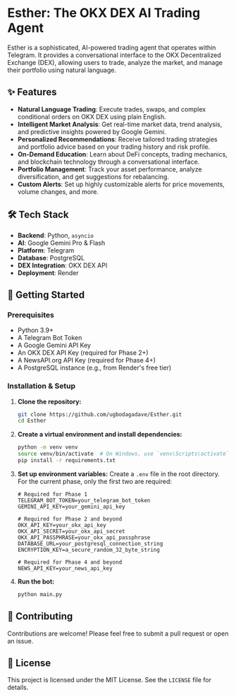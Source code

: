# Esther: The OKX DEX AI Trading Agent

 <!-- Placeholder for a project banner -->

Esther is a sophisticated, AI-powered trading agent that operates within Telegram. It provides a conversational interface to the OKX Decentralized Exchange (DEX), allowing users to trade, analyze the market, and manage their portfolio using natural language.

## ✨ Features

-   **Natural Language Trading**: Execute trades, swaps, and complex conditional orders on OKX DEX using plain English.
-   **Intelligent Market Analysis**: Get real-time market data, trend analysis, and predictive insights powered by Google Gemini.
-   **Personalized Recommendations**: Receive tailored trading strategies and portfolio advice based on your trading history and risk profile.
-   **On-Demand Education**: Learn about DeFi concepts, trading mechanics, and blockchain technology through a conversational interface.
-   **Portfolio Management**: Track your asset performance, analyze diversification, and get suggestions for rebalancing.
-   **Custom Alerts**: Set up highly customizable alerts for price movements, volume changes, and more.

## 🛠️ Tech Stack

-   **Backend**: Python, `asyncio`
-   **AI**: Google Gemini Pro & Flash
-   **Platform**: Telegram
-   **Database**: PostgreSQL
-   **DEX Integration**: OKX DEX API
-   **Deployment**: Render

## 🚀 Getting Started

### Prerequisites

-   Python 3.9+
-   A Telegram Bot Token
-   A Google Gemini API Key
-   An OKX DEX API Key (required for Phase 2+)
-   A NewsAPI.org API Key (required for Phase 4+)
-   A PostgreSQL instance (e.g., from Render's free tier)

### Installation & Setup

1.  **Clone the repository:**
    ```bash
    git clone https://github.com/ugbodagadave/Esther.git
    cd Esther
    ```

2.  **Create a virtual environment and install dependencies:**
    ```bash
    python -m venv venv
    source venv/bin/activate  # On Windows, use `venv\Scripts\activate`
    pip install -r requirements.txt
    ```

3.  **Set up environment variables:**
    Create a `.env` file in the root directory. For the current phase, only the first two are required:
    ```
    # Required for Phase 1
    TELEGRAM_BOT_TOKEN=your_telegram_bot_token
    GEMINI_API_KEY=your_gemini_api_key

    # Required for Phase 2 and beyond
    OKX_API_KEY=your_okx_api_key
    OKX_API_SECRET=your_okx_api_secret
    OKX_API_PASSPHRASE=your_okx_api_passphrase
    DATABASE_URL=your_postgresql_connection_string
    ENCRYPTION_KEY=a_secure_random_32_byte_string
    
    # Required for Phase 4 and beyond
    NEWS_API_KEY=your_news_api_key
    ```

4.  **Run the bot:**
    ```bash
    python main.py
    ```

## 🤝 Contributing

Contributions are welcome! Please feel free to submit a pull request or open an issue.

## 📄 License

This project is licensed under the MIT License. See the `LICENSE` file for details.
